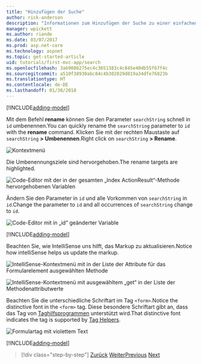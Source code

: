 ```yaml
---
title: "Hinzufügen der Suche"
author: rick-anderson
description: "Informationen zum Hinzufügen der Suche zu einer einfachen ASP.NET Core MVC-App"
manager: wpickett
ms.author: riande
ms.date: 03/07/2017
ms.prod: asp.net-core
ms.technology: aspnet
ms.topic: get-started-article
uid: tutorials/first-mvc-app/search
ms.openlocfilehash: 3ab9086275ec4c3651383c4c845e40db55f67f4c
ms.sourcegitcommit: a510f38930abc84c4b302029d019a34dfe76823b
ms.translationtype: HT
ms.contentlocale: de-DE
ms.lasthandoff: 01/30/2018
---
```

[!INCLUDE[adding-model](../../includes/mvc-intro/search1.md)]

<span data-ttu-id="15ec4-103">Mit dem Befehl **rename** können Sie den Parameter `searchString` schnell in `id` umbenennen.</span><span class="sxs-lookup"><span data-stu-id="15ec4-103">You can quickly rename the `searchString` parameter to `id` with the **rename** command.</span></span> <span data-ttu-id="15ec4-104">Klicken Sie mit der rechten Maustaste auf `searchString` **> Umbenennen**.</span><span class="sxs-lookup"><span data-stu-id="15ec4-104">Right click on `searchString` **> Rename**.</span></span>

![Kontextmenü](search/_static/rename.png)

<span data-ttu-id="15ec4-106">Die Umbenennungsziele sind hervorgehoben.</span><span class="sxs-lookup"><span data-stu-id="15ec4-106">The rename targets are highlighted.</span></span>

![Code-Editor mit der in der gesamten „Index ActionResult“-Methode hervorgehobenen Variablen](search/_static/rename2.png)

<span data-ttu-id="15ec4-108">Ändern Sie den Parameter in `id` und alle Vorkommen von `searchString` in `id`.</span><span class="sxs-lookup"><span data-stu-id="15ec4-108">Change the parameter to `id` and all occurrences of `searchString` change to `id`.</span></span>

![Code-Editor mit in „id“ geänderter Variable](search/_static/rename3.png)

[!INCLUDE[adding-model](../../includes/mvc-intro/search2.md)]

<span data-ttu-id="15ec4-110">Beachten Sie, wie IntelliSense uns hilft, das Markup zu aktualisieren.</span><span class="sxs-lookup"><span data-stu-id="15ec4-110">Notice how intelliSense helps us update the markup.</span></span>

![IntelliSense-Kontextmenü mit in der Liste der Attribute für das Formularelement ausgewählten Methode](search/_static/int_m.png)

![IntelliSense-Kontextmenü mit ausgewähltem „get“ in der Liste der Methodenattributwerte](search/_static/int_get.png)

<span data-ttu-id="15ec4-113">Beachten Sie die unterschiedliche Schriftart im Tag `<form>`.</span><span class="sxs-lookup"><span data-stu-id="15ec4-113">Notice the distinctive font in the `<form>` tag.</span></span> <span data-ttu-id="15ec4-114">Diese besondere Schriftart gibt an, dass das Tag von [Taghilfsprogrammen](../../mvc/views/tag-helpers/intro.md) unterstützt wird.</span><span class="sxs-lookup"><span data-stu-id="15ec4-114">That distinctive font indicates the tag is supported by [Tag Helpers](../../mvc/views/tag-helpers/intro.md).</span></span>

![Formulartag mit violettem Text](search/_static/th_font.png)

[!INCLUDE[adding-model](../../includes/mvc-intro/search3.md)]

>[!div class="step-by-step"]
<span data-ttu-id="15ec4-116">[Zurück](controller-methods-views.md)
[Weiter](new-field.md)</span><span class="sxs-lookup"><span data-stu-id="15ec4-116">[Previous](controller-methods-views.md)
[Next](new-field.md)</span></span>  
